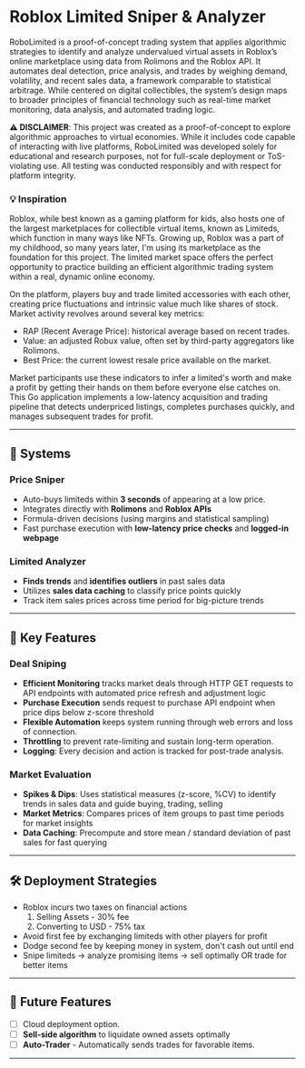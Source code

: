 # Roblox Limited Sniper & Analyzer

RoboLimited is a proof-of-concept trading system that applies algorithmic strategies to identify and analyze undervalued virtual assets in Roblox’s online marketplace using data from Rolimons and the Roblox API. It automates deal detection, price analysis, and trades by weighing demand, volatility, and recent sales data, a framework comparable to statistical arbitrage. While centered on digital collectibles, the system’s design maps to broader principles of financial technology such as real-time market monitoring, data analysis, and automated trading logic.

**⚠️ DISCLAIMER**:
This project was created as a proof-of-concept to explore algorithmic approaches to virtual economies. While it includes code capable of interacting with live platforms, RoboLimited was developed solely for educational and research purposes, not for full-scale deployment or ToS-violating use. All testing was conducted responsibly and with respect for platform integrity.

### 💡 Inspiration ###
Roblox, while best known as a gaming platform for kids, also hosts one of the largest marketplaces for collectible virtual items, known as Limiteds, which function in many ways like NFTs. Growing up, Roblox was a part of my childhood, so many years later, I'm using its marketplace as the foundation for this project. The limited market space offers the perfect opportunity to practice building an efficient algorithmic trading system within a real, dynamic online economy.

On the platform, players buy and trade limited accessories with each other, creating price fluctuations and intrinsic value much like shares of stock. Market activity revolves around several key metrics:
- RAP (Recent Average Price): historical average based on recent trades.
- Value: an adjusted Robux value, often set by third-party aggregators like Rolimons.
- Best Price: the current lowest resale price available on the market.

Market participants use these indicators to infer a limited's worth and make a profit by getting their hands on them before everyone else catches on. This Go application implements a low-latency acquisition and trading pipeline that detects underpriced listings, completes purchases quickly, and manages subsequent trades for profit.

---

## 📌 Systems

### Price Sniper
- Auto-buys limiteds within **3 seconds** of appearing at a low price.  
- Integrates directly with **Rolimons** and **Roblox APIs**
- Formula-driven decisions (using margins and statistical sampling)
- Fast purchase execution with **low-latency price checks** and **logged-in webpage**

### Limited Analyzer
- **Finds trends** and **identifies outliers** in past sales data
- Utilizes **sales data caching** to classify price points quickly
- Track item sales prices across time period for big-picture trends


---

## 🚀 Key Features

### Deal Sniping  
- **Efficient Monitoring** tracks market deals through HTTP GET requests to API endpoints with automated price refresh and adjustment logic
- **Purchase Execution** sends request to purchase API endpoint when price dips below z-score threshold
- **Flexible Automation** keeps system running through web errors and loss of connection.
- **Throttling** to prevent rate-limiting and sustain long-term operation.
- **Logging**: Every decision and action is tracked for post-trade analysis.

### Market Evaluation
- **Spikes & Dips**: Uses statistical measures (z-score, %CV) to identify trends in sales data and guide buying, trading, selling
- **Market Metrics**: Compares prices of item groups to past time periods for market insights  
- **Data Caching**: Precompute and store mean / standard deviation of past sales for fast querying

---

## 🛠️ Deployment Strategies

- Roblox incurs two taxes on financial actions
    1. Selling Assets - 30% fee
    2. Converting to USD - 75% tax
- Avoid first fee by exchanging limiteds with other players for profit
- Dodge second fee by keeping money in system, don't cash out until end
- Snipe limiteds → analyze promising items → sell optimally OR trade for better items 

---

## 🚧 Future Features  
- [ ] Cloud deployment option.
- [ ] **Sell-side algorithm** to liquidate owned assets optimally
- [ ] **Auto-Trader** - Automatically sends trades for favorable items.

---

#
